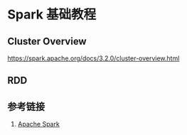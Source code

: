 # Spark 基础教程


## Cluster Overview

https://spark.apache.org/docs/3.2.0/cluster-overview.html

## RDD




## 参考链接
1. [Apache Spark](https://spark.apache.org/)